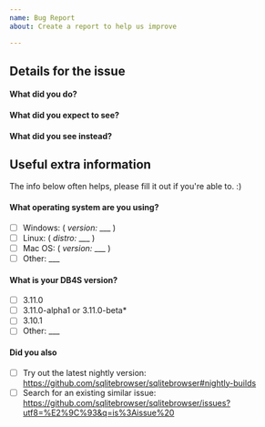 ```yaml
---
name: Bug Report
about: Create a report to help us improve

---
```


<!--
Thanks for coming here to report a bug. :)

Please describe it in this section, fill out the correct check boxes
below with an "x", then click the "Submit new issue" button at the bottom
-->

Details for the issue
--------------------

#### What did you do?


#### What did you expect to see?


#### What did you see instead?


Useful extra information
-------------------------

The info below often helps, please fill it out if you're able to. :)

#### What operating system are you using?

- [ ] Windows: ( _version:_ ___ )
- [ ] Linux: ( _distro:_ ___ )
- [ ] Mac OS: ( _version:_ ___ )
- [ ] Other: ___

#### What is your DB4S version?

- [ ] 3.11.0
- [ ] 3.11.0-alpha1 or 3.11.0-beta*
- [ ] 3.10.1
- [ ] Other: ___

#### Did you also

- [ ] Try out the latest nightly version: https://github.com/sqlitebrowser/sqlitebrowser#nightly-builds
- [ ] Search for an existing similar issue: https://github.com/sqlitebrowser/sqlitebrowser/issues?utf8=%E2%9C%93&q=is%3Aissue%20
